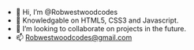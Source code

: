 - 👋 Hi, I’m @Robwestwoodcodes
- 🌱 Knowledgable on HTML5, CSS3 and Javascript.
- 💞️ I’m looking to collaborate on projects in the future.
- 📫 Robwestwoodcodes@gmail.com

<!---
Robwestwoodcodes/Robwestwoodcodes is a ✨ special ✨ repository because its `README.md` (this file) appears on your GitHub profile.
You can click the Preview link to take a look at your changes.
--->
